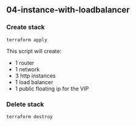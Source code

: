 ## 04-instance-with-loadbalancer

### Create stack

```
terraform apply
```

This script will create:
-   1 router
-   1 network
-   3 http instances
-   1 load balancer
-   1 public floating ip for the VIP

### Delete stack

```
terraform destroy
```
